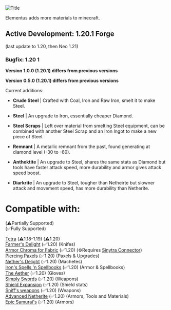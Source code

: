 ![Title](https://cdn.modrinth.com/data/iIDoDiAj/images/c79f98c68ff4ec863d3f2fecdb76aba81cc4c267.png)

Elementus adds more materials to minecraft.

## Active Development: 1.20.1 Forge 
(last update to 1.20, then Neo 1.21)
### Bugfix: 1.20 1


**Version 1.0.0 (1.20.1) differs from previous versions**

**Version 0.5.0 (1.20.1) differs from previous versions**

Current additions:
- **Crude Steel** | Crafted with Coal, Iron and Raw Iron, smelt it to make Steel.

- **Steel** | An upgrade to Iron, essentially cheaper Diamond.

- **Steel Scraps** | Left over material from smelting Steel equipment, can be combined with another Steel Scrap and an Iron Ingot to make a new piece of Steel.

- **Remnant** | A metallic remnant from the past, found generating at diamond level (-30 to -60).

- **Anthektite** | An upgrade to Steel, shares the same stats as Diamond but tools have faster attack speed, more durability and armor gives attack speed boost.

- **Diarkrite** | An upgrade to Steel, tougher than Netheirte but slowner attack and movement speed, has more durability than Netherite.


# Compatible with:
(⚠️Partially Supported)\
(✅Fully Supported)
  
  
[Tetra](https://modrinth.com/mod/YP9DjOvN) (⚠️1.18-1.19) (⚠️1.20)\
[Farmer's Delight](https://modrinth.com/mod/R2OftAxM) (✅1.20) (Knifes)\
[Armor Chroma for Fabric](https://modrinth.com/mod/pJnbPs9G) (✅1.20) (⚙️Requires [Sinytra Connector](https://modrinth.com/mod/u58R1TMW))\
[Piercing Paxels](https://modrinth.com/mod/gHkzYDn7) (✅1.20) (Paxels & Upgrades)\
[Nether's Delight](https://modrinth.com/mod/Vv0RM7WN) (✅1.20) (Machetes)\
[Iron's Spells 'n Spellbooks](https://modrinth.com/mod/s4OWxYQQ) (✅1.20) (Armor & Spellbooks)\
[The Aether](https://modrinth.com/mod/YhmgMVyu) (✅1.20) (Gloves)\
[Simply Swords](https://modrinth.com/mod/bK3Ubu9p) (✅1.20) (Weapons)\
[Shield Expansion](https://modrinth.com/mod/sjxWxSao) (✅1.20) (Shield stats)\
[Sniff's weapons](https://modrinth.com/mod/QNyIisib) (✅1.20) (Weapons)\
[Advanced Netherite](https://modrinth.com/mod/CFX9ftUJ) (✅1.20) (Armors, Tools and Materials)\
[Epic Samurai's](https://modrinth.com/mod/lMWJDrbO) (✅1.20) (Armors)
